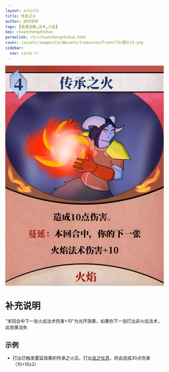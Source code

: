```yaml
---
layout: article
title: 传承之火
author: 逆时巫师
tags: [普通宝藏,法术,火焰]
key: chuanchengzhihuo
permalink: /tr/chuanchengzhihuo.html
cover: /assets/images/CardAssets/treasures/front/75/图片33.png
sidebar:
  nav: cards-tr
---
```

![传承之火](/assets/images/CardAssets/treasures/front/75/图片33.png)

# 补充说明

"本回合中下一张火焰法术伤害+10"为光环效果，如果你下一张打出非火焰法术，此效果消失

## 示例
* 打出已触发蔓延效果的传承之火后，打出[龙之吐息](/tr/longzhituxi.html)，将会造成30点伤害（10+10x2）